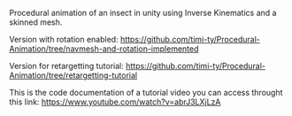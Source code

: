 Procedural animation of an insect in unity using Inverse Kinematics and a skinned mesh.

Version with rotation enabled: https://github.com/timi-ty/Procedural-Animation/tree/navmesh-and-rotation-implemented

Version for retargetting tutorial: https://github.com/timi-ty/Procedural-Animation/tree/retargetting-tutorial

This is the code documentation of a tutorial video you can access throught this link: https://www.youtube.com/watch?v=abrJ3LXjLzA
